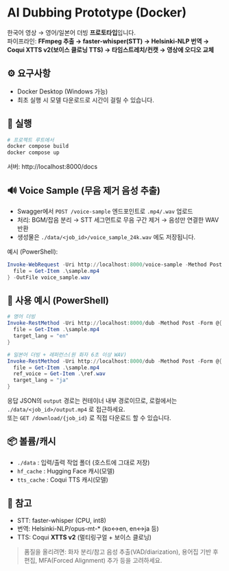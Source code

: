 # AI Dubbing Prototype (Docker)

한국어 영상 → 영어/일본어 더빙 **프로토타입**입니다.  
파이프라인: **FFmpeg 추출 → faster-whisper(STT) → Helsinki-NLP 번역 → Coqui XTTS v2(보이스 클로닝 TTS) → 타임스트레치/컨캣 → 영상에 오디오 교체**

## ⚙️ 요구사항
- Docker Desktop (Windows 가능)
- 최초 실행 시 모델 다운로드로 시간이 걸릴 수 있습니다.

## 🚀 실행
```bash
# 프로젝트 루트에서
docker compose build
docker compose up
```

서버: http://localhost:8000/docs

## 🔊 Voice Sample (무음 제거 음성 추출)
- Swagger에서 `POST /voice-sample` 엔드포인트로 `.mp4/.wav` 업로드
- 처리: BGM/잡음 분리 → STT 세그먼트로 무음 구간 제거 → 음성만 연결한 WAV 반환
- 생성물은 `./data/<job_id>/voice_sample_24k.wav` 에도 저장됩니다.

예시 (PowerShell):
```powershell
Invoke-WebRequest -Uri http://localhost:8000/voice-sample -Method Post -Form @{
  file = Get-Item .\sample.mp4
} -OutFile voice_sample.wav
```

## 🧪 사용 예시 (PowerShell)
```powershell
# 영어 더빙
Invoke-RestMethod -Uri http://localhost:8000/dub -Method Post -Form @{
  file = Get-Item .\sample.mp4
  target_lang = "en"
}

# 일본어 더빙 + 레퍼런스(원 화자 6초 이상 WAV)
Invoke-RestMethod -Uri http://localhost:8000/dub -Method Post -Form @{
  file = Get-Item .\sample.mp4
  ref_voice = Get-Item .\ref.wav
  target_lang = "ja"
}
```

응답 JSON의 `output` 경로는 컨테이너 내부 경로이므로, 로컬에서는 `./data/<job_id>/output.mp4` 로 접근하세요.  
또는 `GET /download/{job_id}` 로 직접 다운로드 할 수 있습니다.

## 📦 볼륨/캐시
- `./data` : 입력/출력 작업 폴더 (호스트에 그대로 저장)
- `hf_cache` : Hugging Face 캐시(모델)
- `tts_cache` : Coqui TTS 캐시(모델)

## 📝 참고
- STT: faster-whisper (CPU, int8)
- 번역: Helsinki-NLP/opus-mt-* (ko↔en, en↔ja 등)
- TTS: Coqui **XTTS v2** (멀티링구얼 + 보이스 클로닝)

> 품질을 올리려면: 화자 분리/참고 음성 추출(VAD/diarization), 용어집 기반 후편집, MFA(Forced Alignment) 추가 등을 고려하세요.
